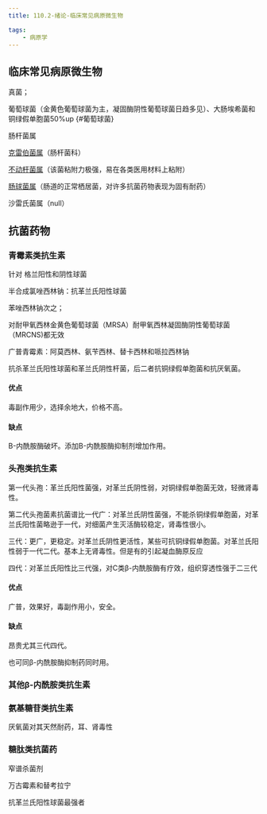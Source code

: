 ```yaml
---
title: 110.2-绪论-临床常见病原微生物

tags:
    - 病原学
---
```


## 临床常见病原微生物 

真菌；

葡萄球菌（金黄色葡萄球菌为主，凝固酶阴性葡萄球菌日趋多见）、大肠埃希菌和铜绿假单胞菌50%up
{#葡萄球菌}

肠杆菌属

[克雷伯菌属](https://baike.baidu.com/item/克雷伯氏菌/10979706?fr=aladdin)（肠杆菌科）

[不动杆菌属](https://baike.baidu.com/item/不动杆菌属)（该菌粘附力极强，易在各类医用材料上粘附）

[肠球菌属](https://baike.baidu.com/item/肠球菌属)（肠道的正常栖居菌，对许多抗菌药物表现为固有耐药）

沙雷氏菌属（null）

## 抗菌药物

### 青霉素类抗生素

针对 格兰阳性和阴性球菌 

半合成氯唑西林钠：抗革兰氏阳性球菌

苯唑西林钠次之；

对耐甲氧西林金黄色葡萄球菌（MRSA）耐甲氧西林凝固酶阴性葡萄球菌（MRCNS)都无效

广普青霉素：阿莫西林、氨苄西林、替卡西林和哌拉西林钠

抗杀革兰氏阳性球菌和革兰氏阴性杆菌，后二者抗铜绿假单胞菌和抗厌氧菌。

#### 优点

毒副作用少，选择余地大，价格不高。

#### 缺点

B-内酰胺酶破坏。添加B-内酰胺酶抑制剂增加作用。

### 头孢类抗生素

第一代头孢：革兰氏阳性菌强，对革兰氏阴性弱，对铜绿假单胞菌无效，轻微肾毒性。

第二代头孢菌素抗菌谱比一代广：对革兰氏阴性菌强，不能杀铜绿假单胞菌，对革兰氏阳性菌略逊于一代，对细菌产生灭活酶较稳定，肾毒性很小。

三代：更广，更稳定。对革兰氏阴性更活性，某些可抗铜绿假单胞菌。对革兰氏阳性弱于一代二代。基本上无肾毒性。但是有的引起凝血酶原反应

四代：对革兰氏阳性比三代强，对C类β-内酰胺酶有疗效，组织穿透性强于二三代

#### 优点

广普，效果好，毒副作用小，安全。

#### 缺点

昂贵尤其三代四代。

也可同β-内酰胺酶抑制药同时用。

### 其他β-内酰胺类抗生素

### 氨基糖苷类抗生素

厌氧菌对其天然耐药，耳、肾毒性

### 糖肽类抗菌药

窄谱杀菌剂

万古霉素和替考拉宁

抗革兰氏阳性球菌最强者

 